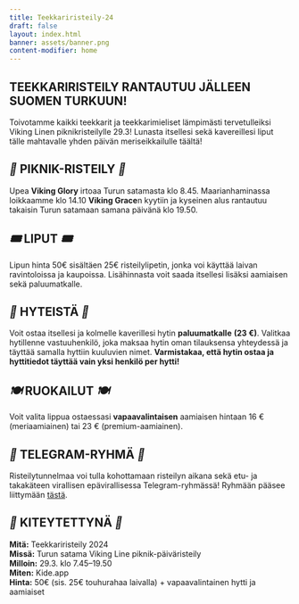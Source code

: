 ```yaml
---
title: Teekkariristeily-24
draft: false
layout: index.html
banner: assets/banner.png
content-modifier: home
---
```


## **TEEKKARIRISTEILY RANTAUTUU JÄLLEEN SUOMEN TURKUUN!**

Toivotamme kaikki teekkarit ja teekkarimieliset lämpimästi
tervetulleiksi Viking Linen piknikristeilylle 29.3! Lunasta itsellesi
sekä kavereillesi liput tälle mahtavalle yhden päivän meriseikkailulle
täältä!

## *🧺* **PIKNIK-RISTEILY** *🧺*

Upea **Viking Glory** irtoaa Turun satamasta klo 8.45. Maarianhaminassa loikkaamme klo 14.10 **Viking Grace**n kyytiin ja kyseinen alus rantautuu takaisin Turun satamaan samana päivänä klo 19.50.

## *🎟️* **LIPUT** *🎟️*

Lipun hinta 50€ sisältäen 25€ risteilylipetin, jonka voi käyttää
laivan ravintoloissa ja kaupoissa. Lisähinnasta voit saada itsellesi lisäksi
aamiaisen sekä paluumatkalle.

## *🚪* **HYTEISTÄ** *🚪*

Voit ostaa itsellesi ja kolmelle kaverillesi hytin **paluumatkalle** **(23 €)**. Valitkaa hytillenne vastuuhenkilö, joka maksaa hytin oman tilauksensa yhteydessä ja täyttää samalla hyttiin kuuluvien nimet. **Varmistakaa, että hytin ostaa ja hyttitiedot täyttää vain yksi henkilö per hytti!**

## _🍽️_ **RUOKAILUT** _🍽️_

Voit valita lippua ostaessasi **vapaavalintaisen** aamiaisen hintaan 16 € (meriaamiainen) tai 23 € (premium-aamiainen).

## *🤙* TELEGRAM-RYHMÄ  *🤙*

Risteilytunnelmaa voi tulla kohottamaan risteilyn aikana sekä etu- ja
takakäteen virallisen epävirallisessa Telegram-ryhmässä! Ryhmään pääsee
liittymään [tästä](https://t.me/+PfBzdbG2eUsxNjI0).

## *💎* **KITEYTETTYNÄ** *💎*

**Mitä:** Teekkariristeily 2024<br>
**Missä:** Turun satama Viking Line piknik-päiväristeily<br>
**Milloin:** 29.3. klo 7.45–19.50<br>
**Miten:** Kide.app<br>
**Hinta:** 50€ (sis. 25€ touhurahaa laivalla) + vapaavalintainen hytti ja aamiaiset

